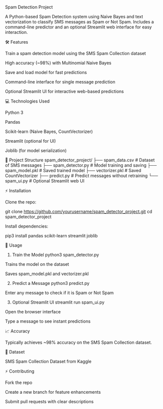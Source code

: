 Spam Detection Project

A Python-based Spam Detection system using Naive Bayes and text vectorization to classify SMS messages as Spam or Not Spam. Includes a command-line predictor and an optional Streamlit web interface for easy interaction.

🛠 Features

Train a spam detection model using the SMS Spam Collection dataset

High accuracy (~98%) with Multinomial Naive Bayes

Save and load model for fast predictions

Command-line interface for single message prediction

Optional Streamlit UI for interactive web-based predictions

💻 Technologies Used

Python 3

Pandas

Scikit-learn (Naive Bayes, CountVectorizer)

Streamlit (optional for UI)

Joblib (for model serialization)

📁 Project Structure
spam_detector_project/
├── spam_data.csv         # Dataset of SMS messages
├── spam_detector.py      # Model training and saving
├── spam_model.pkl        # Saved trained model
├── vectorizer.pkl        # Saved CountVectorizer
├── predict.py            # Predict messages without retraining
└── spam_ui.py            # Optional Streamlit web UI

⚡ Installation

Clone the repo:

git clone https://github.com/yourusername/spam_detector_project.git
cd spam_detector_project


Install dependencies:

pip3 install pandas scikit-learn streamlit joblib

🚀 Usage
1. Train the Model
python3 spam_detector.py


Trains the model on the dataset

Saves spam_model.pkl and vectorizer.pkl

2. Predict a Message
python3 predict.py


Enter any message to check if it is Spam or Not Spam

3. Optional Streamlit UI
streamlit run spam_ui.py


Open the browser interface

Type a message to see instant predictions

📈 Accuracy

Typically achieves ~98% accuracy on the SMS Spam Collection dataset.

📂 Dataset

SMS Spam Collection Dataset from Kaggle

⚡ Contributing

Fork the repo

Create a new branch for feature enhancements

Submit pull requests with clear descriptions
